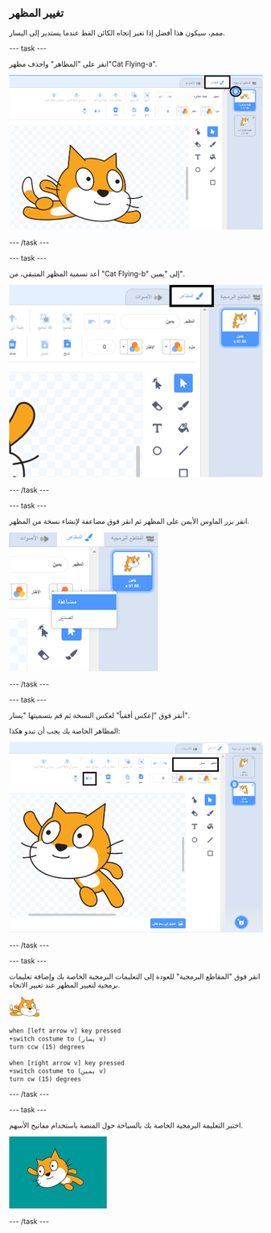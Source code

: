 ## تغيير المظهر

ممم، سيكون هذا أفضل إذا تغير إتجاه الكائن القط عندما يستدير إلى اليسار.

--- task ---

انقر على "المظاهر" واحذف مظهر"Cat Flying-a".

![تم تمييز تبويب المظاهر وحذف أيقونة على المظهر](images/swim-delete-a.png)

--- /task ---

--- task ---

أعد تسمية المظهر المتبقي، من "Cat Flying-b" إلى "يمين".

![تم تمييز اسم اليمين في تبويب المظاهر](images/swim-costume-right.png)

--- /task ---

--- task ---

انقر بزر الماوس الأيمن على المظهر ثم انقر فوق مضاعفة لإنشاء نسخة من المظهر.

![قائمة المظاهر مع تمييز مضاعفة](images/swim-costume-duplicate.png)

--- /task ---

--- task ---

أنقر فوق "إعكس أفقياً" لعكس النسخة ثم قم بتسميتها "يسار".

المظاهر الخاصة بك يجب أن تبدو هكذا:

![مظهر جديد موجه لليسار مع تمييز ايقونة العكس والإسم](images/swim-costume-left.png)

--- /task ---

--- task ---

انقر فوق "المقاطع البرمجية" للعودة إلى التعليمات البرمجية الخاصة بك وإضافة تعليمات برمجية لتغيير المظهر عند تغيير الاتجاه.

![الكائن السبّاح](images/swimmer-sprite.png)

```blocks3
when [left arrow v] key pressed
+switch costume to (يسار v)
turn ccw (15) degrees

when [right arrow v] key pressed
+switch costume to (يمين v)
turn cw (15) degrees
```

--- /task ---

--- task ---

اختبر التعليمة البرمجية الخاصة بك بالسباحة حول المنصة باستخدام مفاتيح الأسهم.

![كائن موجه لليسار](images/swim-test-left.png)

--- /task ---
